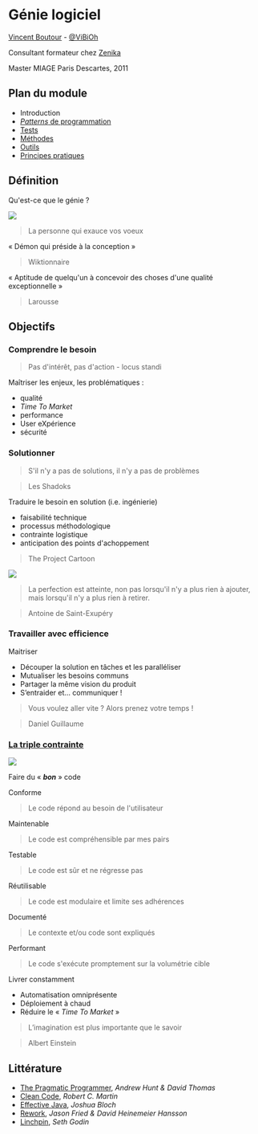 # Génie logiciel

[Vincent Boutour](https://www.linkedin.com/in/vboutour) - [@ViBiOh](https://twitter.com/ViBiOh)

Consultant formateur chez [Zenika](http://www.zenika.com)

Master MIAGE Paris Descartes, 2011


## Plan du module

* Introduction
* [*Patterns* de programmation](patterns.md)
* [Tests](tests.md)
* [Méthodes](methods.md)
* [Outils](tools.md)
* [Principes pratiques](principles.md)


## Définition

Qu'est-ce que le génie ?


![](/img/genie.png)

> La personne qui exauce vos voeux


« Démon qui préside à la conception »

> Wiktionnaire


« Aptitude de quelqu'un à concevoir des choses d'une qualité exceptionnelle »

> Larousse


## Objectifs


### Comprendre le besoin

> Pas d'intérêt, pas d'action - locus standi


Maîtriser les enjeux, les problématiques :
* qualité
* *Time To Market*
* performance
* User eXpérience
* sécurité


### Solutionner

> S'il n'y a pas de solutions, il n'y a pas de problèmes

> Les Shadoks


Traduire le besoin en solution (i.e. ingénierie)
* faisabilité technique
* processus méthodologique
* contrainte logistique
* anticipation des points d'achoppement


> The Project Cartoon

![](/img/cartoon.png)


> La perfection est atteinte, non pas lorsqu'il n'y a plus rien à ajouter, mais lorsqu'il n'y a plus rien à retirer.

> Antoine de Saint-Exupéry


### Travailler avec efficience


Maitriser 


* Découper la solution en tâches et les paralléliser
* Mutualiser les besoins communs
* Partager la même vision du produit
* S’entraider et… communiquer !


> Vous voulez aller vite ? Alors prenez votre temps !

> Daniel Guillaume


### [La triple contrainte](https://en.wikipedia.org/wiki/Project_management_triangle)


![](/img/triptique.jpg)


Faire du « ***bon*** » code


Conforme

> Le code répond au besoin de l'utilisateur


Maintenable

> Le code est compréhensible par mes pairs


Testable

> Le code est sûr et ne régresse pas


Réutilisable

> Le code est modulaire et limite ses adhérences


Documenté

> Le contexte et/ou code sont expliqués


Performant

> Le code s'exécute promptement sur la volumétrie cible


Livrer constamment
* Automatisation omniprésente
* Déploiement à chaud
* Réduire le « *Time To Market* »


> L’imagination est plus importante que le savoir

> Albert Einstein


## Littérature

* [The Pragmatic Programmer](http://www.amazon.fr/dp/B003GCTQAE), *Andrew Hunt & David Thomas*
* [Clean Code](http://www.amazon.fr/dp/B001GSTOAM), *Robert C. Martin*
* [Effective Java](http://www.amazon.fr/dp/B00B8V09HY), *Joshua Bloch*
* [Rework](http://www.amazon.fr/dp/B003ELY7PG), *Jason Fried & David Heinemeier Hansson*
* [Linchpin](http://www.amazon.fr/dp/0749953357), *Seth Godin*
